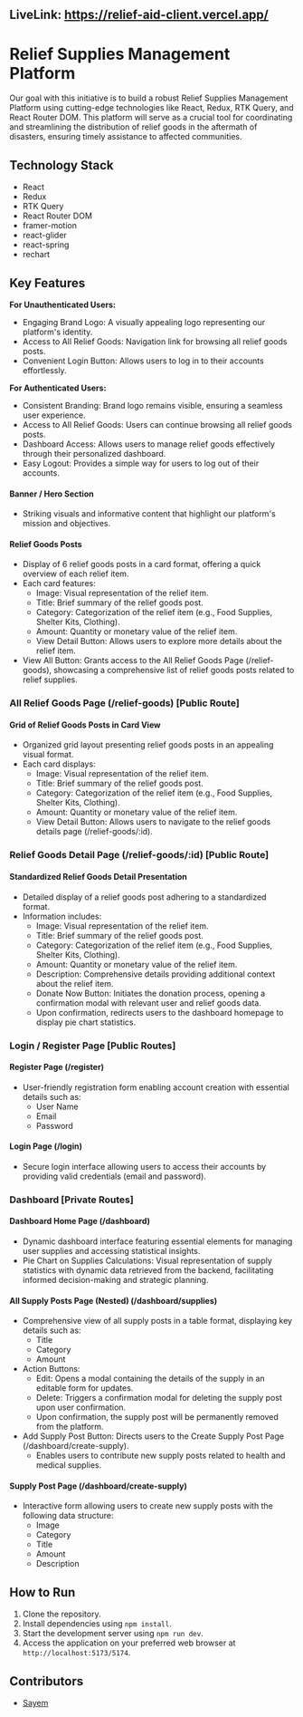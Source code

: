 ## LiveLink: https://relief-aid-client.vercel.app/
# Relief Supplies Management Platform

Our goal with this initiative is to build a robust Relief Supplies Management Platform using cutting-edge technologies like React, Redux, RTK Query, and React Router DOM. This platform will serve as a crucial tool for coordinating and streamlining the distribution of relief goods in the aftermath of disasters, ensuring timely assistance to affected communities.

## Technology Stack

- React
- Redux
- RTK Query
- React Router DOM
- framer-motion
- react-glider
- react-spring
- rechart

## Key Features

**For Unauthenticated Users:**
- Engaging Brand Logo: A visually appealing logo representing our platform's identity.
- Access to All Relief Goods: Navigation link for browsing all relief goods posts.
- Convenient Login Button: Allows users to log in to their accounts effortlessly.

**For Authenticated Users:**
- Consistent Branding: Brand logo remains visible, ensuring a seamless user experience.
- Access to All Relief Goods: Users can continue browsing all relief goods posts.
- Dashboard Access: Allows users to manage relief goods effectively through their personalized dashboard.
- Easy Logout: Provides a simple way for users to log out of their accounts.

#### Banner / Hero Section
- Striking visuals and informative content that highlight our platform's mission and objectives.

#### Relief Goods Posts
- Display of 6 relief goods posts in a card format, offering a quick overview of each relief item.
- Each card features:
  - Image: Visual representation of the relief item.
  - Title: Brief summary of the relief goods post.
  - Category: Categorization of the relief item (e.g., Food Supplies, Shelter Kits, Clothing).
  - Amount: Quantity or monetary value of the relief item.
  - View Detail Button: Allows users to explore more details about the relief item.
- View All Button: Grants access to the All Relief Goods Page (/relief-goods), showcasing a comprehensive list of relief goods posts related to relief supplies.

### All Relief Goods Page (/relief-goods) [Public Route]

#### Grid of Relief Goods Posts in Card View
- Organized grid layout presenting relief goods posts in an appealing visual format.
- Each card displays:
  - Image: Visual representation of the relief item.
  - Title: Brief summary of the relief goods post.
  - Category: Categorization of the relief item (e.g., Food Supplies, Shelter Kits, Clothing).
  - Amount: Quantity or monetary value of the relief item.
  - View Detail Button: Allows users to navigate to the relief goods details page (/relief-goods/:id).

### Relief Goods Detail Page (/relief-goods/:id) [Public Route]

#### Standardized Relief Goods Detail Presentation
- Detailed display of a relief goods post adhering to a standardized format.
- Information includes:
  - Image: Visual representation of the relief item.
  - Title: Brief summary of the relief goods post.
  - Category: Categorization of the relief item (e.g., Food Supplies, Shelter Kits, Clothing).
  - Amount: Quantity or monetary value of the relief item.
  - Description: Comprehensive details providing additional context about the relief item.
  - Donate Now Button: Initiates the donation process, opening a confirmation modal with relevant user and relief goods data.
  - Upon confirmation, redirects users to the dashboard homepage to display pie chart statistics.

### Login / Register Page [Public Routes]

#### Register Page (/register)
- User-friendly registration form enabling account creation with essential details such as:
  - User Name
  - Email
  - Password

#### Login Page (/login)
- Secure login interface allowing users to access their accounts by providing valid credentials (email and password).

### Dashboard [Private Routes]

#### Dashboard Home Page (/dashboard)
- Dynamic dashboard interface featuring essential elements for managing user supplies and accessing statistical insights.
- Pie Chart on Supplies Calculations: Visual representation of supply statistics with dynamic data retrieved from the backend, facilitating informed decision-making and strategic planning.

#### All Supply Posts Page (Nested) (/dashboard/supplies)
- Comprehensive view of all supply posts in a table format, displaying key details such as:
  - Title
  - Category
  - Amount
- Action Buttons:
  - Edit: Opens a modal containing the details of the supply in an editable form for updates.
  - Delete: Triggers a confirmation modal for deleting the supply post upon user confirmation.
  - Upon confirmation, the supply post will be permanently removed from the platform.
- Add Supply Post Button: Directs users to the Create Supply Post Page (/dashboard/create-supply).
  - Enables users to contribute new supply posts related to health and medical supplies.

#### Supply Post Page (/dashboard/create-supply)
- Interactive form allowing users to create new supply posts with the following data structure:
  - Image
  - Category
  - Title
  - Amount
  - Description


## How to Run

1. Clone the repository.
2. Install dependencies using `npm install`.
3. Start the development server using `npm run dev`.
4. Access the application on your preferred web browser at `http://localhost:5173/5174`.

## Contributors

- [Sayem](https://github.com/tofail-ahmed)
